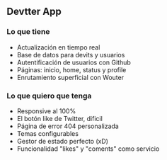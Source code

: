 ## Devtter App

### Lo que tiene

-  Actualización en tiempo real
-  Base de datos para devits y usuarios
-  Autentificación de usuarios con Github
-  Páginas: inicio, home, status y profile
-  Enrutamiento superficial con Wouter

### Lo que quiero que tenga

-  Responsive al 100%
-  El botón like de Twitter, dificil
-  Página de error 404 personalizada
-  Temas configurables
-  Gestor de estado perfecto (xD)
-  Funcionalidad "likes" y "coments" como servicio
